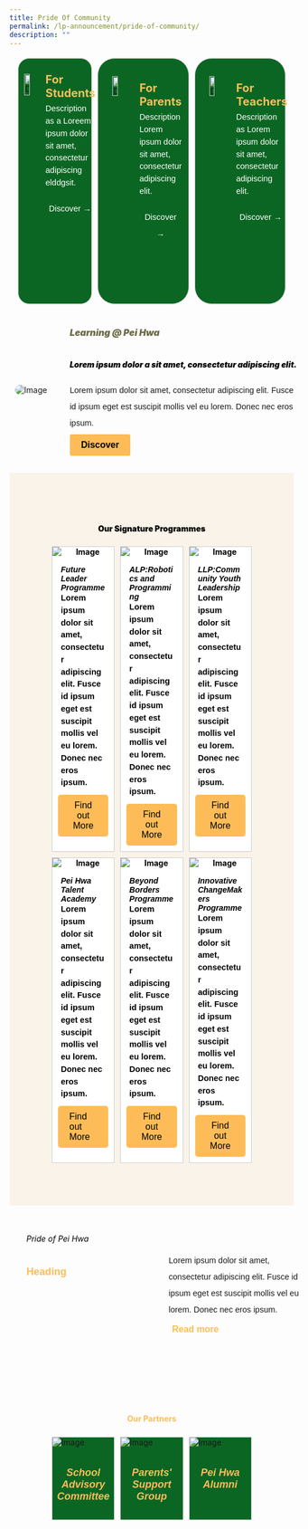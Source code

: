 ```yaml
---
title: Pride Of Community
permalink: /lp-announcement/pride-of-community/
description: ""
---
```

<div style="display: flex;margin:10px;justify-content: center;">
<div style="border-radius: 20px;flex: 1;border: 1px solid #ccc; display: flex; width:23%; gap: 5px; margin:5px;background-color: #0B6623;padding: 10px;box-sizing: border-box;" class="rectangle"> 
	<img alt="Description of the image" style="width: 30%;height: auto;object-fit: cover; margin-top:17px;" src="https://img.icons8.com/ios/50/FAB005/open-book--v1.png"> 
	<div style="color:white;"> 
		<p style="font-weight: bold;margin: 0;color:#F8BF58;font-size:20px;margin-top:15px;" class="header">For Students</p> 
		<p style="font-size:14.5px; line-height:1.5 ;margin-top:5px; font-family:sans-serif;" class="description">Description as a Loreem ipsum dolor sit amet, consectetur adipiscing elddgsit.<br></p> 
		<button style="color: white; background-color: transparent;background-repeat: no-repeat;border: none;cursor: pointer; font-size:14.5px; line-height:2;margin-top:5px; font-family:sans-serif;">Discover →</button>
	</div> 
</div>

<div style="border-radius: 30px;flex: 1;border: 1px solid #ccc; display: flex; width:23%; gap: 15px; margin:5px;background-color: #0B6623;padding: 25px;box-sizing: border-box;" class="rectangle"> 
	<img alt="Description of the image" style="width: 30%;height: auto;object-fit: cover; margin-top:6px;" src="https://img.icons8.com/external-vitaliy-gorbachev-lineal-vitaly-gorbachev/60/FAB005/external-family-chinese-new-year-vitaliy-gorbachev-lineal-vitaly-gorbachev.png"> 
	<div style="color:white;"> 
		<p style="font-weight: bold;margin: 0;color:#F8BF58;font-size:20px;margin-top:15px;" class="header">For Parents</p> 
		<p style="font-size:14.5px; line-height:1.5 ;margin-top:5px; font-family:sans-serif;" class="description">Description Lorem ipsum dolor sit amet, consectetur adipiscing elit.<br></p> 
	<button style="color: white;    background-color: transparent;background-repeat: no-repeat;border: none;cursor: pointer; font-size:14.5px; line-height:2;margin-top:5px; font-family:sans-serif;">Discover →</button>
	</div> 
</div>

<div style="border-radius: 30px;flex: 1;border: 1px solid #ccc; display: flex; width:23%; gap: 15px; margin:5px;background-color: #0B6623;padding: 25px;box-sizing: border-box;" class="rectangle"> 
	<img alt="Description of the image" style="width: 30%;height: auto;object-fit: cover; margin-top:6px;" src="https://img.icons8.com/pastel-glyph/64/FAB005/physics-book.png"> 
	<div style="color:white;"> 
		<p style="font-weight: bold;margin: 0;color:#F8BF58;font-size:20px;margin-top:15px;" class="header">For Teachers</p> 
		<p style="font-size:14.5px; line-height:1.5 ;margin-top:5px; font-family:sans-serif;" class="description">Description as Lorem ipsum dolor sit amet, consectetur adipiscing elit.<br></p> 
<button style="color: white;    background-color: transparent;background-repeat: no-repeat;border: none;cursor: pointer; font-size:14.5px; line-height:2;margin-top:5px; font-family:sans-serif;">Discover →</button>
	</div> 
</div>
</div>

<div style="margin-top:20px; width:100%; padding: 10px; display: flex; align-items: center;" class="box"> 
	<img class="image" alt="Image" style="max-width: 300px; margin-right: 40px;border-radius: 20px" src="https://i.scdn.co/image/ab67616d00001e02af08a1c1088b457401e7d4fc"> 
	<div style="flex: 1;" class="content"> 
		<h6 style="margin-top: 5px;color:#6d6b47;font-weight: 900;font-size:16px;">Learning @ Pei Hwa</h6> 
		<h5 style="margin-top: 5px;color:black;font-weight: 900;">Lorem ipsum dolor a sit amet, consectetur adipiscing elit.</h5> 
		<p style="margin: 5px 0;font-size:14.5px; line-height:2;font-family:sans-serif;">Lorem ipsum dolor sit amet, consectetur adipiscing elit. Fusce id ipsum eget est suscipit mollis vel eu lorem. Donec nec eros ipsum.</p>
		<button style="background-color: #FDBC58; color: black; margin:0px;padding: 10px 20px; border: none; border-radius: 3px; font-size: 16px;font-weight:900">Discover</button>
	</div> 
</div>

<div style="background-color:#FAF3E9;padding:70px;margin-top:20px;">
<h4 style="text-align:center;"><strong style="text-align:center; color:black; font-weight:900;">Our Signature Programmes</strong></h4><strong style="text-align:center; color:black; font-weight:900;"><strong>

<div style="display:flex;">
	
<div style="flex: 1;border: 1px solid #ccc; padding: 0px; display: flex; flex-direction: column;width:23%;gap: 15px;margin:5px; background-color:white;" class="box"> 
	<img style="max-width: 100%;" class="image" alt="Image" src="https://www.allkpop.com/upload/2022/09/content/080142/web_data/allkpop_1662615842_20220908-highlight.jpg"> 
	<div style="flex: 1;" class="content"> 
		<h5 style="color:black;font-family:sans-serif;font-weight:bold;margin:0px 15px;text-align:left;">Future Leader Programme</h5> 
		<p style="font-size:14.5px; line-height:1.5;margin:0 15px;font-family:sans-serif;text-align:left;">Lorem ipsum dolor sit amet, consectetur adipiscing elit. Fusce id ipsum eget est suscipit mollis vel eu lorem. Donec nec eros ipsum.</p>
		<button style="background-color: #FDBC58; color: black; margin:10px;padding: 10px 20px; border: none; border-radius: 5px; font-size: 16px;">Find out More </button>
	</div> 
</div>

<div style="flex: 1;border: 1px solid #ccc; padding: 0px; display: flex; flex-direction: column;width:23%;gap: 15px;margin:5px; background-color:white;" class="box"> 
	<img style="max-width: 100%;" class="image" alt="Image" src="https://www.allkpop.com/upload/2022/09/content/080142/web_data/allkpop_1662615842_20220908-highlight.jpg"> 
	<div style="flex: 1;" class="content"> 
		<h5 style="color:black;font-family:sans-serif;font-weight:bold;margin:0px 15px;text-align:left;">ALP:Robotics and Programming</h5> 
		<p style="font-size:14.5px; line-height:1.5;margin:0 15px;font-family:sans-serif;text-align:left;">Lorem ipsum dolor sit amet, consectetur adipiscing elit. Fusce id ipsum eget est suscipit mollis vel eu lorem. Donec nec eros ipsum.</p>
		<button style="background-color: #FDBC58; color: black; margin:10px;padding: 10px 20px; border: none; border-radius: 5px; font-size: 16px;">Find out More </button>
	</div> 
</div>
	<div style="flex: 1;border: 1px solid #ccc; padding: 0px; display: flex; flex-direction: column;width:23%;gap: 15px;margin:5px; background-color:white;" class="box"> 
	<img style="max-width: 100%;" class="image" alt="Image" src="https://www.allkpop.com/upload/2022/09/content/080142/web_data/allkpop_1662615842_20220908-highlight.jpg"> 
	<div style="flex: 1;" class="content"> 
		<h5 style="color:black;font-family:sans-serif;font-weight:bold;margin:0px 15px;text-align:left;">LLP:Community Youth Leadership</h5> 
		<p style="font-size:14.5px; line-height:1.5;margin:0 15px;font-family:sans-serif;text-align:left;">Lorem ipsum dolor sit amet, consectetur adipiscing elit. Fusce id ipsum eget est suscipit mollis vel eu lorem. Donec nec eros ipsum.</p>
		<button style="background-color: #FDBC58; color: black; margin:10px;padding: 10px 20px; border: none; border-radius: 5px; font-size: 16px;">Find out More </button>
	</div> 
</div>
</div>

<div style="display:flex;">
	
<div style="flex: 1;border: 1px solid #ccc; padding: 0px; display: flex; flex-direction: column;width:23%;gap: 15px;margin:5px; background-color:white;" class="box"> 
	<img style="max-width: 100%;" class="image" alt="Image" src="https://www.allkpop.com/upload/2022/09/content/080142/web_data/allkpop_1662615842_20220908-highlight.jpg"> 
	<div style="flex: 1;" class="content"> 
		<h5 style="color:black;font-family:sans-serif;font-weight:bold;margin:0px 15px;text-align:left;">Pei Hwa Talent Academy</h5> 
		<p style="font-size:14.5px; line-height:1.5;margin:0 15px;font-family:sans-serif;text-align:left;">Lorem ipsum dolor sit amet, consectetur adipiscing elit. Fusce id ipsum eget est suscipit mollis vel eu lorem. Donec nec eros ipsum.</p>
		<button style="background-color: #FDBC58; color: black; margin:10px;padding: 10px 20px; border: none; border-radius: 5px; font-size: 16px;text-align:left;">Find out More </button>
	</div> 
</div>

<div style="flex: 1;border: 1px solid #ccc; padding: 0px; display: flex; flex-direction: column;width:23%;gap: 15px;margin:5px; background-color:white;" class="box"> 
	<img style="max-width: 100%;" class="image" alt="Image" src="https://www.allkpop.com/upload/2022/09/content/080142/web_data/allkpop_1662615842_20220908-highlight.jpg"> 
	<div style="flex: 1;" class="content"> 
		<h5 style="color:black;font-family:sans-serif;font-weight:bold;margin:0px 15px;text-align:left;">Beyond Borders Programme</h5> 
		<p style="font-size:14.5px; line-height:1.5;margin:0 15px;font-family:sans-serif;text-align:left;">Lorem ipsum dolor sit amet, consectetur adipiscing elit. Fusce id ipsum eget est suscipit mollis vel eu lorem. Donec nec eros ipsum.</p>
		<button style="background-color: #FDBC58; color: black; margin:10px;padding: 10px 20px; border: none; border-radius: 5px; font-size: 16px;">Find out More </button>
	</div> 
</div>
	<div style="flex: 1;border: 1px solid #ccc; padding: 0px; display: flex; flex-direction: column;width:23%;gap: 15px;margin:5px; background-color:white;" class="box"> 
	<img style="max-width: 100%;" class="image" alt="Image" src="https://www.allkpop.com/upload/2022/09/content/080142/web_data/allkpop_1662615842_20220908-highlight.jpg"> 
	<div style="flex: 1;" class="content"> 
		<h5 style="color:black;font-family:sans-serif;font-weight:bold;margin:0px 15px;text-align:left;">Innovative ChangeMakers Programme</h5> 
		<p style="font-size:14.5px; line-height:1.5;margin:0 15px;font-family:sans-serif;text-align:left;">Lorem ipsum dolor sit amet, consectetur adipiscing elit. Fusce id ipsum eget est suscipit mollis vel eu lorem. Donec nec eros ipsum.</p>
		<button style="background-color: #FDBC58; color: black; margin:10px;padding: 10px 20px; border: none; border-radius: 5px; font-size: 16px;">Find out More </button>
	</div> 
</div>
</div>
</strong></strong></div>

<div style="margin-top:20px; width:100%; padding: 30px; display: flex; align-items: center;" class="box"> 
	<div style="flex: 1;" class="content"> 
		<h6 style="color: black;margin-top:-90px;text-align:left;">Pride of Pei Hwa</h6> 
		<p style="font-size:18px; line-height:2;font-family:sans-serif;margin: 0;text-align:left;"><strong style="color:#FDBC58; font-weight:900">Heading</strong></p> 
	</div> 
	<div style="flex: 1;" class="content">
		<h6></h6> 
		<p style="margin: 10px 0;font-size:14.5px; line-height:2;font-family:sans-serif;text-align:left;">Lorem ipsum dolor sit amet, consectetur adipiscing elit. Fusce id ipsum eget est suscipit mollis vel eu lorem. Donec nec eros ipsum.</p>
		<button style="margin:0px;background-color: transparent;background-repeat: no-repeat;border: none; border-radius: 5px; font-size: 16px;"><strong style="font-size: 16px;color: #FDBC58; font-weight:900;">Read more </strong></button>
	</div> 
</div>

<div style="padding:70px;margin-top:20px;">
<h4 style="text-align:center; color:#FDBC58; font-weight:bold;">Our Partners</h4>

<div style="display:flex;">
	
<div style="flex: 1;border: 1px solid #ccc; padding: 0px; display: flex; flex-direction: column;width:33%;gap: 10px;margin:5px; background-color:white;background-color: #0B6623;" class="box"> 
	<img style="max-width: 100%;" class="image" alt="Image" src="https://www.allkpop.com/upload/2022/09/content/080142/web_data/allkpop_1662615842_20220908-highlight.jpg"> 
	<div style="flex: 1;" class="content"> 
		<h5 style="color:#FDBC58;font-family:sans-serif;font-weight:bold;text-align:center;font-size:18px;">School Advisory Committee</h5> 
	</div> 
</div>

<div style="flex: 1;border: 1px solid #ccc; padding: 0px; display: flex; flex-direction: column;width:33%;gap: 10px;margin:5px; background-color:white;background-color: #0B6623;" class="box"> 
	<img style="max-width: 100%;" class="image" alt="Image" src="https://www.allkpop.com/upload/2022/09/content/080142/web_data/allkpop_1662615842_20220908-highlight.jpg"> 
	<div style="flex: 1;" class="content"> 
		<h5 style="color:#FDBC58;font-family:sans-serif;font-weight:bold;text-align:center;font-size:18px;">Parents' Support Group</h5> 
	</div> 
</div>
	
<div style="flex: 1;border: 1px solid #ccc; padding: 0px; display: flex; flex-direction: column;width:33%;gap: 10px;margin:5px; background-color:white;background-color: #0B6623;" class="box"> 
	<img style="max-width: 100%;" class="image" alt="Image" src="https://www.allkpop.com/upload/2022/09/content/080142/web_data/allkpop_1662615842_20220908-highlight.jpg"> 
	<div style="flex: 1;" class="content"> 
		<h5 style="color:#FDBC58;font-family:sans-serif;font-weight:bold;text-align:center;font-size:18px;">Pei Hwa Alumni</h5> 
	</div> 
</div>

</div>
	</div>